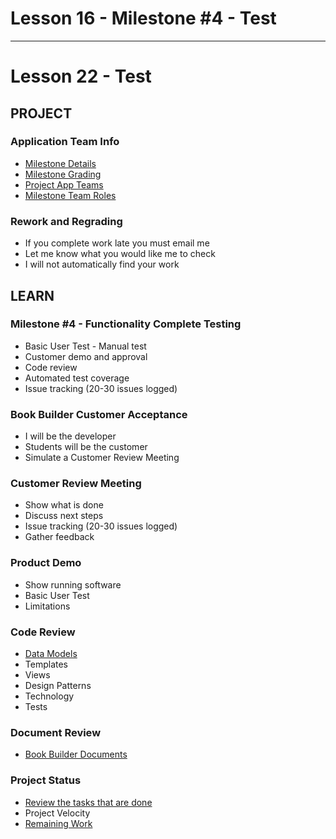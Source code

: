 # Lesson 16 - Milestone #4 - Test

---

# Lesson 22 - Test


## PROJECT

### Application Team Info
* [Milestone Details](../docs/Milestones)
* [Milestone Grading](../docs/GradingMilestones)
* [Project App Teams](../team/)
* [Milestone Team Roles](../docs/AppTeamRoles)


### Rework and Regrading
* If you complete work late you must email me
* Let me know what you would like me to check
* I will not automatically find your work



## LEARN

### Milestone #4 - Functionality Complete Testing
* Basic User Test - Manual test
* Customer demo and approval
* Code review
* Automated test coverage
* Issue tracking  (20-30 issues logged)

    
### Book Builder Customer Acceptance
* I will be the developer
* Students will be the customer
* Simulate a Customer Review Meeting


### Customer Review Meeting
* Show what is done
* Discuss next steps
* Issue tracking  (20-30 issues logged)
* Gather feedback


### Product Demo
* Show running software
* Basic User Test
* Limitations


### Code Review
* [Data Models](https://github.com/Mark-Seaman/Book-Builder/blob/master/docs/Index.md)
* Templates
* Views
* Design Patterns
* Technology 
* Tests


### Document Review
* [Book Builder Documents](https://github.com/Mark-Seaman/Book-Builder/blob/master/docs/Index.md)


### Project Status
* [Review the tasks that are done](https://github.com/Mark-Seaman/Book-Builder/blob/master/docs/UserStories.md)
* Project Velocity
* [Remaining Work](https://github.com/Mark-Seaman/Book-Builder/blob/master/docs/Progress.md)

